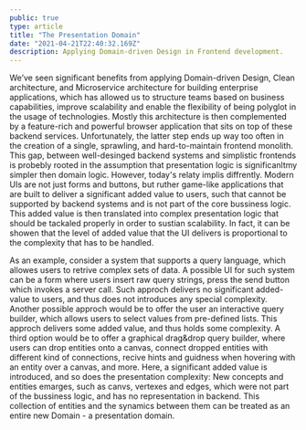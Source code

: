 ```yaml
---
public: true
type: article
title: "The Presentation Domain"
date: "2021-04-21T22:40:32.169Z"
description: Applying Domain-driven Design in Frontend development.
---
```


We’ve seen significant benefits from applying Domain-driven Design, Clean architecture, and Microservice architecture for building enterprise applications, which has allowed us to structure teams based on business capabilities, improve scalability and enable the flexibility of being polyglot in the usage of technologies. Mostly this architecture is then complemented by a feature-rich and powerful browser application that sits on top of these backend services. Unfortunately, the latter step ends up way too often in the creation of a single, sprawling, and hard-to-maintain frontend monolith. This gap, between well-desinged backend systems and simplistic frontends is probebly rooted in the assumption that presentation logic is significanltmy simpler then domain logic. However, today's relaty implis diffrently. Modern UIs are not just forms and buttons, but ruther game-like applications that are built to deliver a significant added value to users, such that cannot be supported by backend systems and is not part of the core bussiness logic. This added value is then translated into complex presentation logic that should be tackaled properly in order to sustian scalability. In fact, it can be showen that the level of added value that the UI delivers is proportional to the complexity that has to be handled. 

As an example, consider a system that supports a query language, which allowes users to retrive complex sets of data. A possible UI for such system can be a form where users insert raw query strings, press the send button which invokes a server call. Such approch delivers no significant added-value to users, and thus does not introduces any special complexity. Another possible approch would be to offer the user an interactive query builder, which allows users to select values from pre-defined lists. This approch delivers some added value, and thus holds some complexity. A third option would be to offer a graphical drag&drop query builder, where users can drop entities onto a canvas, connect dropped entities with different kind of connections, recive hints and guidness when hovering with an entity over a canvas, and more. Here, a significant added value is introduced, and so does the presentation complexity: New concepts and entities emarges, such as canvs, vertexes and edges, which were not part of the bussiness logic, and has no representation in backend. This collection of entities and the synamics between them can be treated as an entire new Domain - a presentation domain. 






